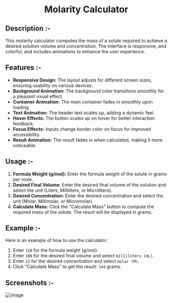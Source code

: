 # <p align="center">Molarity Calculator</p>

## Description :-

This molarity calculator computes the mass of a solute required to achieve a desired solution volume and concentration. The interface is responsive, and colorful, and includes animations to enhance the user experience.

## Features :-

- **Responsive Design:** The layout adjusts for different screen sizes, ensuring usability on various devices.
- **Background Animation:** The background color transitions smoothly for a pleasant visual effect.
- **Container Animation:** The main container fades in smoothly upon loading.
- **Text Animation:** The header text scales up, adding a dynamic feel.
- **Hover Effects:** The button scales up on hover for better interaction feedback.
- **Focus Effects:** Inputs change border color on focus for improved accessibility.
- **Result Animation:** The result fades in when calculated, making it more noticeable.

## Usage :-

1. **Formula Weight (g/mol):** Enter the formula weight of the solute in grams per mole.
2. **Desired Final Volume:** Enter the desired final volume of the solution and select the unit (Liters, Milliliters, or Microliters).
3. **Desired Concentration:** Enter the desired concentration and select the unit (Molar, Millimolar, or Micromolar).
4. **Calculate Mass:** Click the "Calculate Mass" button to compute the required mass of the solute. The result will be displayed in grams.

## Example :-

Here is an example of how to use the calculator:
1. Enter `120` for the formula weight (g/mol).
2. Enter `100` for the desired final volume and select `milliliters (mL)`.
3. Enter `12` for the desired concentration and select `molar (M)`.
4. Click "Calculate Mass" to get the result: `144` grams.

## Screenshots :-

![image](https://github.com/Rakesh9100/CalcDiverse/assets/73993775/32483c0a-d4da-4c91-81a0-fb907faa17fb)
